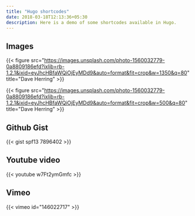 ```yaml
---
title: "Hugo shortcodes"
date: 2018-03-18T12:13:36+05:30
description: Here is a demo of some shortcodes available in Hugo.
---
```


## Images

{{< figure src="https://images.unsplash.com/photo-1560032779-0a8809186efd?ixlib=rb-1.2.1&ixid=eyJhcHBfaWQiOjEyMDd9&auto=format&fit=crop&w=1350&q=80" title="Dave Herring" >}}

{{< figure src="https://images.unsplash.com/photo-1560032779-0a8809186efd?ixlib=rb-1.2.1&ixid=eyJhcHBfaWQiOjEyMDd9&auto=format&fit=crop&w=500&q=80" title="Dave Herring" >}}

## Github Gist

{{< gist spf13 7896402 >}}

## Youtube video

{{< youtube w7Ft2ymGmfc >}}

## Vimeo

{{< vimeo id="146022717" >}}
